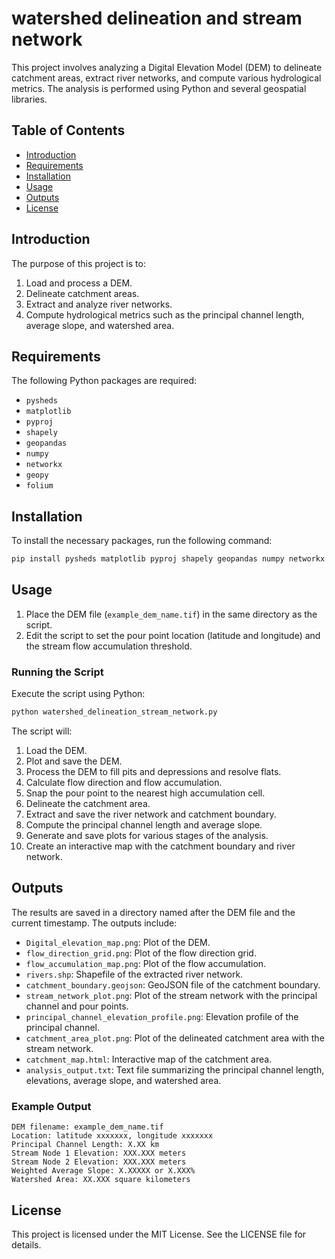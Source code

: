 # watershed delineation and stream network 

This project involves analyzing a Digital Elevation Model (DEM) to delineate catchment areas, extract river networks, and compute various hydrological metrics. The analysis is performed using Python and several geospatial libraries.

## Table of Contents

- [Introduction](#introduction)
- [Requirements](#requirements)
- [Installation](#installation)
- [Usage](#usage)
- [Outputs](#outputs)
- [License](#license)

## Introduction

The purpose of this project is to:
1. Load and process a DEM.
2. Delineate catchment areas.
3. Extract and analyze river networks.
4. Compute hydrological metrics such as the principal channel length, average slope, and watershed area.

## Requirements

The following Python packages are required:

- `pysheds`
- `matplotlib`
- `pyproj`
- `shapely`
- `geopandas`
- `numpy`
- `networkx`
- `geopy`
- `folium`

## Installation

To install the necessary packages, run the following command:

```bash
pip install pysheds matplotlib pyproj shapely geopandas numpy networkx geopy folium
```

## Usage

1. Place the DEM file (`example_dem_name.tif`) in the same directory as the script.
2. Edit the script to set the pour point location (latitude and longitude) and the stream flow accumulation threshold.

### Running the Script

Execute the script using Python:

```bash
python watershed_delineation_stream_network.py
```

The script will:

1. Load the DEM.
2. Plot and save the DEM.
3. Process the DEM to fill pits and depressions and resolve flats.
4. Calculate flow direction and flow accumulation.
5. Snap the pour point to the nearest high accumulation cell.
6. Delineate the catchment area.
7. Extract and save the river network and catchment boundary.
8. Compute the principal channel length and average slope.
9. Generate and save plots for various stages of the analysis.
10. Create an interactive map with the catchment boundary and river network.

## Outputs

The results are saved in a directory named after the DEM file and the current timestamp. The outputs include:

- `Digital_elevation_map.png`: Plot of the DEM.
- `flow_direction_grid.png`: Plot of the flow direction grid.
- `flow_accumulation_map.png`: Plot of the flow accumulation.
- `rivers.shp`: Shapefile of the extracted river network.
- `catchment_boundary.geojson`: GeoJSON file of the catchment boundary.
- `stream_network_plot.png`: Plot of the stream network with the principal channel and pour points.
- `principal_channel_elevation_profile.png`: Elevation profile of the principal channel.
- `catchment_area_plot.png`: Plot of the delineated catchment area with the stream network.
- `catchment_map.html`: Interactive map of the catchment area.
- `analysis_output.txt`: Text file summarizing the principal channel length, elevations, average slope, and watershed area.

### Example Output

```text
DEM filename: example_dem_name.tif
Location: latitude xxxxxxx, longitude xxxxxxx
Principal Channel Length: X.XX km
Stream Node 1 Elevation: XXX.XXX meters
Stream Node 2 Elevation: XXX.XXX meters
Weighted Average Slope: X.XXXXX or X.XXX%
Watershed Area: XX.XXX square kilometers
```

## License

This project is licensed under the MIT License. See the LICENSE file for details.


